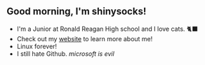## Good morning, I'm shinysocks!
- I'm a Junior at Ronald Reagan High school and I love cats. 🐈‍⬛
- Check out my [website](https://shinysocks.net) to learn more about me!
- Linux forever!
- I still hate Github. *microsoft is evil*
